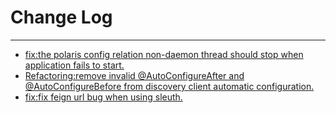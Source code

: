 # Change Log
---

- [fix:the polaris config relation non-daemon thread should stop when application fails to start.](https://github.com/Tencent/spring-cloud-tencent/pull/1101)
- [Refactoring:remove invalid @AutoConfigureAfter and @AutoConfigureBefore from discovery client automatic configuration.](https://github.com/Tencent/spring-cloud-tencent/pull/1117)
- [fix:fix feign url bug when using sleuth.](https://github.com/Tencent/spring-cloud-tencent/pull/1121)
